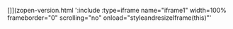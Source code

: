 <!-- Generated by /cicd/docupdate.sh -->
[]](zopen-version.html ':include :type=iframe name="iframe1" width=100% frameborder="0" scrolling="no" onload="styleandresizeIframe(this)"'
